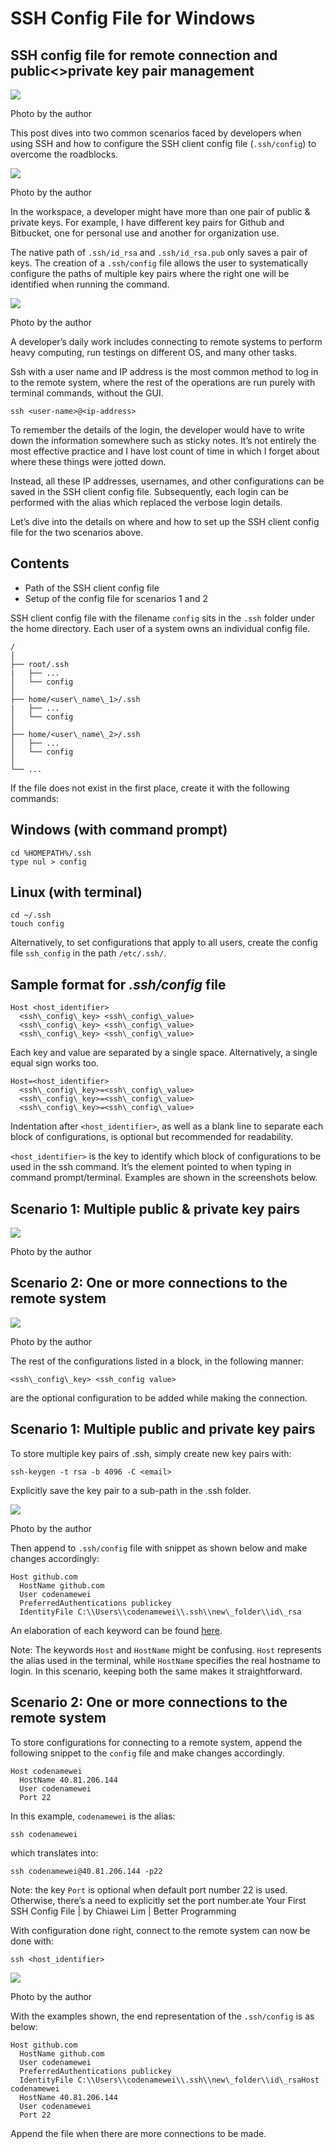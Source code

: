 # SSH Config File for Windows
SSH config file for remote connection and public<>private key pair management
-----------------------------------------------------------------------------


![](https://miro.medium.com/v2/resize:fit:875/1*yzOH_TMLZA_zugcKVVYwhQ.png)

Photo by the author

This post dives into two common scenarios faced by developers when using SSH and how to configure the SSH client config file (`.ssh/config`) to overcome the roadblocks.

![](https://miro.medium.com/v2/resize:fit:671/1*iX4ftFhli2hvDeQ3C_to6Q.png)

Photo by the author

In the workspace, a developer might have more than one pair of public & private keys. For example, I have different key pairs for Github and Bitbucket, one for personal use and another for organization use.

The native path of `.ssh/id_rsa` and `.ssh/id_rsa.pub`  only saves a pair of keys. The creation of a `.ssh/config`  file allows the user to systematically configure the paths of multiple key pairs where the right one will be identified when running the command.

![](https://miro.medium.com/v2/resize:fit:669/1*SNLMavgnZ2md2joI0sgIWA.png)

Photo by the author

A developer’s daily work includes connecting to remote systems to perform heavy computing, run testings on different OS, and many other tasks.

Ssh with a user name and IP address is the most common method to log in to the remote system, where the rest of the operations are run purely with terminal commands, without the GUI.

```
ssh <user-name>@<ip-address>
```

To remember the details of the login, the developer would have to write down the information somewhere such as sticky notes. It’s not entirely the most effective practice and I have lost count of time in which I forget about where these things were jotted down.

Instead, all these IP addresses, usernames, and other configurations can be saved in the SSH client config file. Subsequently, each login can be performed with the alias which replaced the verbose login details.

Let’s dive into the details on where and how to set up the SSH client config file for the two scenarios above.

Contents
--------

*   Path of the SSH client config file
*   Setup of the config file for scenarios 1 and 2

SSH client config file with the filename `config`  sits in the `.ssh` folder under the home directory. Each user of a system owns an individual config file.

```
/  
│     
├── root/.ssh  
|   ├── ...  
│   └── config  
│  
├── home/<user\_name\_1>/.ssh  
|   ├── ...  
│   └── config  
│  
├── home/<user\_name\_2>/.ssh  
│   ├── ...  
│   └── config  
│  
└── ...
```

If the file does not exist in the first place, create it with the following commands:

**Windows (with command prompt)**
---------------------------------

```
cd %HOMEPATH%/.ssh  
type nul > config
```

**Linux (with terminal)**
-------------------------

```
cd ~/.ssh  
touch config 
```

Alternatively, to set configurations that apply to all users, create the config file `ssh_config`  in the path `/etc/.ssh/`.

**Sample format for _.ssh/config_ file**
----------------------------------------

```
Host <host_identifier>  
  <ssh\_config\_key> <ssh\_config\_value>  
  <ssh\_config\_key> <ssh\_config\_value>  
  <ssh\_config\_key> <ssh\_config\_value>
```

Each key and value are separated by a single space. Alternatively, a single equal sign works too.

```
Host=<host_identifier>  
  <ssh\_config\_key>=<ssh\_config\_value>  
  <ssh\_config\_key>=<ssh\_config\_value>  
  <ssh\_config\_key>=<ssh\_config\_value>
```

Indentation after `<host_identifier>`, as well as a blank line to separate each block of configurations, is optional but recommended for readability.

`<host_identifier>` is the key to identify which block of configurations to be used in the ssh command. It’s the element pointed to when typing in command prompt/terminal. Examples are shown in the screenshots below.

**Scenario 1: Multiple public & private key pairs**
---------------------------------------------------

![](https://miro.medium.com/v2/resize:fit:875/1*qYGwUQglhMKrzUJxwGoTSg.png)

Photo by the author

**Scenario 2: One or more connections to the remote system**
------------------------------------------------------------

![](https://miro.medium.com/v2/resize:fit:846/1*LydgU2-Hbl2OTLFpE9Hcjg.png)

Photo by the author

The rest of the configurations listed in a block, in the following manner:

```
<ssh\_config\_key> <ssh_config value>
```

are the optional configuration to be added while making the connection.

**Scenario 1: Multiple public and private key pairs**
-----------------------------------------------------

To store multiple key pairs of .ssh, simply create new key pairs with:

```
ssh-keygen -t rsa -b 4096 -C <email>
```

Explicitly save the key pair to a sub-path in the .ssh folder.

![](https://miro.medium.com/v2/resize:fit:875/1*xax-N8fiPsAYpjApU7qPYQ.png)

Photo by the author

Then append to `.ssh/config`  file with snippet as shown below and make changes accordingly:

```
Host github.com  
  HostName github.com  
  User codenamewei  
  PreferredAuthentications publickey  
  IdentityFile C:\\Users\\codenamewei\\.ssh\\new\_folder\\id\_rsa
```

An elaboration of each keyword can be found [here](https://www.ssh.com/academy/ssh/config).

Note: The keywords `Host` and `HostName` might be confusing. `Host` represents the alias used in the terminal, while `HostName` specifies the real hostname to login. In this scenario, keeping both the same makes it straightforward.

**Scenario 2: One or more connections to the remote system**
------------------------------------------------------------

To store configurations for connecting to a remote system, append the following snippet to the `config`  file and make changes accordingly.

```
Host codenamewei  
  HostName 40.81.206.144  
  User codenamewei  
  Port 22
```

In this example, `codenamewei`  is the alias:

```
ssh codenamewei
```

which translates into:

```
ssh codenamewei@40.81.206.144 -p22
```

Note: the key `Port` is optional when default port number 22 is used. Otherwise, there’s a need to explicitly set the port number.ate Your First SSH Config File | by Chiawei Lim | Better Programming

With configuration done right, connect to the remote system can now be done with:

```
ssh <host_identifier>
```

![](https://miro.medium.com/v2/resize:fit:875/1*TGDaoo108FZS-6bDrDO3aQ.png)

Photo by the author

With the examples shown, the end representation of the `.ssh/config`  is as below:

```
Host github.com  
  HostName github.com  
  User codenamewei  
  PreferredAuthentications publickey  
  IdentityFile C:\\Users\\codenamewei\\.ssh\\new\_folder\\id\_rsaHost codenamewei  
  HostName 40.81.206.144  
  User codenamewei  
  Port 22
```

Append the file when there are more connections to be made.